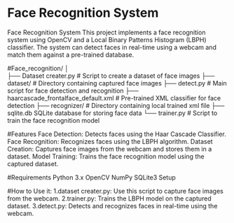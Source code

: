 # Face Recognition System
Face Recognition System This project implements a face recognition system using OpenCV and a Local Binary Patterns Histogram (LBPH) classifier. The system can detect faces in real-time using a webcam and match them against a pre-trained database.


#Face_recognition/
│                
├── Dataset creater.py             # Script to create a dataset of face images
├── dataset/                       # Directory containing captured face images
├── detect.py                      # Main script for face detection and recognition
├── haarcascade_frontalface_default.xml  # Pre-trained XML classifier for face detection
├── recognizer/                    # Directory containing local trained xml file
├── sqlite.db                      SQLite database for storing face data
└── trainer.py                     # Script to train the face recognition model


#Features
Face Detection: Detects faces using the Haar Cascade Classifier.
Face Recognition: Recognizes faces using the LBPH algorithm.
Dataset Creation: Captures face images from the webcam and stores them in a dataset.
Model Training: Trains the face recognition model using the captured dataset.

#Requirements
Python 3.x
OpenCV
NumPy
SQLite3
Setup

#How to Use it:
1.dataset creater.py: Use this script to capture face images from the webcam.
2.trainer.py: Trains the LBPH model on the captured dataset.
3.detect.py: Detects and recognizes faces in real-time using the webcam.
